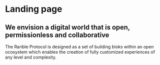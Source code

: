 # Landing page

## We envision a digital world that is open, permissionless and collaborative

The Rarible Protocol is designed as a set of building bloks within an open ocosystem which enables the creation of fully customized experiences of any level and complexity.

